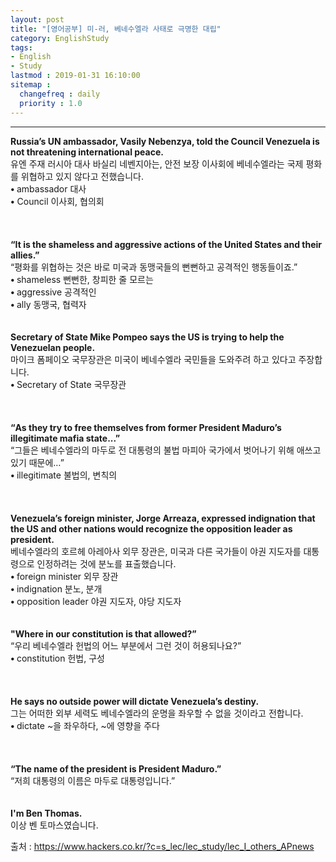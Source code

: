 ```yaml
---
layout: post
title: "[영어공부] 미-러, 베네수엘라 사태로 극명한 대립"
category: EnglishStudy
tags:
- English
- Study
lastmod : 2019-01-31 16:10:00
sitemap :
  changefreq : daily
  priority : 1.0
---
```


***

<!--미리보기-->
<span class="style1"><strong>Russia’s  UN ambassador, Vasily Nebenzya, told the Council Venezuela is not threatening  international peace.<br>
</strong></span>유엔 주재 러시아  대사 바실리 네벤지아는, 안전 보장 이사회에 베네수엘라는 국제 평화를 위협하고 있지 않다고 전했습니다.<span class="style9"><br>
</span> <span class="style15"><strong class="style15">• </strong>ambassador  대사<br>
<strong class="style15">•</strong> Council  이사회, 협의회</span><span class="style15"><br>
</span><br><span class="style15"><br></span><br>
<span class="style1"><strong>“It is the shameless and aggressive actions of the United States and  their allies.”<br>
</strong></span>“평화를 위협하는 것은 바로 미국과 동맹국들의 뻔뻔하고 공격적인 행동들이죠.”<span class="style9"><br>
</span> <span class="style15"><strong class="style15">• </strong>shameless  뻔뻔한, 창피한  줄 모르는<br>
<strong class="style15">• </strong>aggressive  공격적인</span><span class="style9"><br>
</span> <span class="style15"><strong class="style15">• </strong>ally 동맹국, 협력자</span><br><span class="style15"><br></span><br>
<span class="style1"><strong>Secretary  of State Mike Pompeo says the US is trying to help the Venezuelan people.<br>
</strong></span>마이크 폼페이오  국무장관은 미국이 베네수엘라 국민들을 도와주려 하고 있다고 주장합니다.<span class="style9"><br>
</span> <span class="style15"><strong class="style15">• </strong>Secretary  of State 국무장관<br>
</span><br><span class="style15"><br></span><br>
<span class="style1"><strong>“As they try to free themselves from former President Maduro’s  illegitimate mafia state...”<br>
</strong></span>“그들은 베네수엘라의 마두로 전 대통령의 불법 마피아 국가에서 벗어나기 위해 애쓰고 있기 때문에…”<span class="style9"><br>
</span> <span class="style15"><strong class="style15">• </strong> illegitimate 불법의, 변칙의<br>
</span><br><span class="style15"><br></span><br>
<span class="style1"><strong>Venezuela’s  foreign minister, Jorge Arreaza, expressed indignation that the US and other  nations would recognize the opposition leader as president.<br>
</strong></span>베네수엘라의  호르헤 아레아사 외무 장관은, 미국과 다른 국가들이 야권 지도자를 대통령으로 인정하려는 것에 분노를  표출했습니다.<span class="style9"><br>
</span> <span class="style15"><strong class="style15">• </strong>foreign  minister 외무 장관<br>
<strong class="style15">• </strong>indignation  분노, 분개</span><span class="style9"><br>
</span> <span class="style15"><strong class="style15">• </strong>opposition  leader 야권 지도자, 야당 지도자</span><br><span class="style15"><br></span><br>
<span class="style1"><strong>"Where  in our constitution is that allowed?”<br>
</strong></span>“우리 베네수엘라 헌법의 어느 부분에서 그런 것이 허용되나요?”<span class="style9"><br>
</span> <span class="style15"><strong class="style15">• </strong>constitution  헌법, 구성<br>
</span><br><span class="style15"><br></span><br>
<span class="style1"><strong>He  says no outside power will dictate Venezuela’s destiny.<br>
</strong></span>그는 어떠한  외부 세력도 베네수엘라의 운명을 좌우할 수 없을 것이라고 전합니다.<span class="style9"><br>
</span> <span class="style15"><strong class="style15">• </strong>dictate  ~을 좌우하다, ~에  영향을 주다<br>
</span><br><span class="style15"><br></span><br>
<span class="style1"><strong>“The name of the president is President Maduro.”<br>
</strong></span>“저희 대통령의 이름은 마두로 대통령입니다.”<span class="style9"><br>
</span><br>
&nbsp;<br>
<span class="style1"><strong>I'm  Ben Thomas.<br>
</strong></span>이상 벤 토마스였습니다.<br>

출처 : https://www.hackers.co.kr/?c=s_lec/lec_study/lec_I_others_APnews
